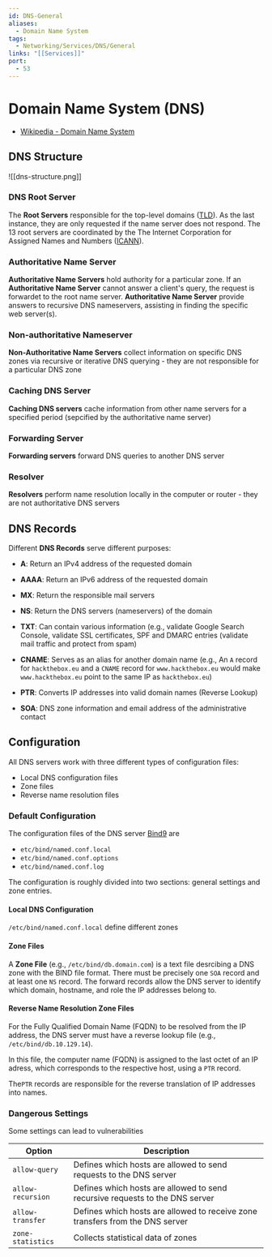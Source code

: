 ```yaml
---
id: DNS-General
aliases:
  - Domain Name System
tags:
  - Networking/Services/DNS/General
links: "[[Services]]"
port:
  - 53
---
```


# Domain Name System (DNS)

- [Wikipedia - Domain Name System](https://en.wikipedia.org/wiki/Domain_Name_System)

<!-- DNS Structure {{{-->
## DNS Structure

![[dns-structure.png]]

### DNS Root Server

The **Root Servers** responsible for the top-level domains
([TLD](https://en.wikipedia.org/wiki/Top-level_domain)). As the last instance,
they are only requested if the name server does not respond. The 13 root servers
are coordinated by the The Internet Corporation for Assigned Names and Numbers
([ICANN](https://www.icann.org/)).

### Authoritative Name Server

**Authoritative Name Servers** hold authority for a particular zone.
If an **Authoritative Name Server** cannot answer a client's query, the
request is forwardet to the root name server. **Authoritative Name Server**
provide answers to recursive DNS nameservers, assisting in finding the specific
web server(s).

### Non-authoritative Nameserver

**Non-Authoritative Name Servers** collect information on specific DNS zones via
recursive or iterative DNS querying - they are not responsible for a particular
DNS zone

### Caching DNS Server

**Caching DNS servers** cache information from other name servers for a
specified period (sepcified by the authoritative name server)

### Forwarding Server

**Forwarding servers** forward DNS queries to another DNS server

### Resolver

**Resolvers** perform name resolution locally in the computer or router -
they are not authoritative DNS servers
<!-- }}} -->

<!-- DNS Records {{{-->
## DNS Records

Different **DNS Records** serve different purposes:

- **A**: Return an IPv4 address of the requested domain

- **AAAA**: Return an IPv6 address of the requested domain

- **MX**: Return the responsible mail servers

- **NS**: Return the DNS servers (nameservers) of the domain

- **TXT**: Can contain various information (e.g., validate Google Search
    Console, validate SSL certificates, SPF and DMARC entries (validate mail
    traffic and protect from spam)

- **CNAME**: Serves as an alias for another domain name
    (e.g., An `A` record for `hackthebox.eu` and a `CNAME` record for
    `www.hackthebox.eu` would make `www.hackthebox.eu` point to the same IP as
    `hackthebox.eu`)

- **PTR**: Converts IP addresses into valid domain names (Reverse Lookup)

- **SOA**: DNS zone information and email address of the administrative contact
<!-- }}} -->

<!-- Configuration {{{-->
## Configuration

All DNS servers work with three different types of configuration files:

- Local DNS configuration files
- Zone files
- Reverse name resolution files

### Default Configuration

The configuration files of the DNS server [Bind9](https://www.isc.org/bind/)
are

- `etc/bind/named.conf.local`
- `etc/bind/named.conf.options`
- `etc/bind/named.conf.log`

The configuration is roughly divided into two sections: general settings and
zone entries.

#### Local DNS Configuration

`/etc/bind/named.conf.local` define different zones

#### Zone Files

A **Zone File** (e.g., `/etc/bind/db.domain.com`) is a text file desrcibing a
DNS zone with the BIND file format. There must be precisely one `SOA` record and
at least one `NS` record. The forward records allow the DNS server to identify
which domain, hostname, and role the IP addresses belong to.

#### Reverse Name Resolution Zone Files

For the Fully Qualified Domain Name (FQDN) to be resolved from the IP address,
the DNS server must have a reverse lookup file (e.g., `/etc/bind/db.10.129.14`).

In this file, the computer name (FQDN) is assigned to the last octet of an IP
adress, which corresponds to the respective host, using a `PTR` record.

The`PTR` records are responsible for the reverse translation of IP addresses
into names.

### Dangerous Settings

Some settings can lead to vulnerabilities

| Option            | Description                                                                   |
| ----------------- | ----------------------------------------------------------------------------- |
| `allow-query`     | Defines which hosts are allowed to send requests to the DNS server            |
| `allow-recursion` | Defines which hosts are allowed to send recursive requests to the DNS server  |
| `allow-transfer`  | Defines which hosts are allowed to receive zone transfers from the DNS server |
| `zone-statistics` | Collects statistical data of zones                                            |
<!-- }}} -->
